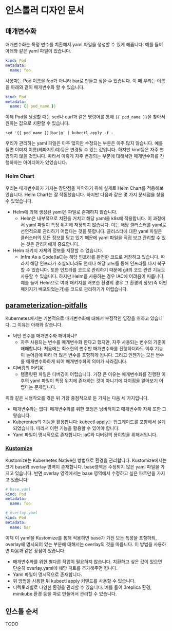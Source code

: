 # 인스톨러 디자인 문서
## 매개변수화
매개변수화는 특정 변수를 치환해서 yaml 파일을 생성할 수 있게 해줍니다. 예를 들어 아래와 같은 yaml 파일이 있습니다.

```yaml
kind: Pod
metadata:
  name: foo
```

사용자는 Pod 이름을 foo가 아니라 bar로 만들고 싶을 수 있습니다. 이 때 우리는 이름을 아래와 같이 매개변수화 할 수 있습니다.

```yaml
kind: Pod
metadata:
  name: {{ pod_name }}
```

이제 Pod을 생성할 때는 sed나 curl과 같은 명령어를 통해 `{{ pod_name }}`을 찾아서 원하는 값으로 치환할 수 있습니다.

```shell
sed '{{ pod_name }}|bar|g' | kubectl apply -f -
```

우리가 관리하는 yaml 파일은 아주 많지만 수정되는 부분은 아주 많지 않습니다. 예를 들면 이미지 이름(레파지토리)등은 변경될 수 있는 값입니다.
하지만 kind등은 자주 변경되지 않을 것입니다. 따라서 이렇게 자주 변경되는 부분에 대해서만 매개변수화를 진행하자는 아이디어가 있었습니다.

### Helm Chart
우리는 매개변수화가 가지는 장단점을 파악하기 위해 실제로 Helm Chart를 적용해보았습니다. Helm Chart는 잘 작동했습니다. 하지만 다음과 같은 몇 가지 문제점을 찾을 수 있었습니다.
- Helm에 의해 생성된 yaml은 파일로 존재하지 않습니다.
  - Helm은 내부적으로 치환을 거치고 해당 yaml을 k8s에 적용합니다. 이 과정에서 yaml 파일이 특정 위치에 저장되지 않습니다. 이는 해당 클러스터를 yaml로 선언적으로 관리하기 어렵다는 것을 뜻합니다. 클러스터에 대한 yaml 파일은 클러스터의 모든 정보를 담고 있기 때문에 yaml 파일을 직접 보고 관리할 수 있는 것은 관리자에게 중요합니다.
- Helm 패키지 자체의 정보를 저장할 수 없습니다.
  - Infra As a Code(IaC)는 해당 인프라를 완전한 코드로 저장하고 있습니다. 따라서 해당 인프라가 소실되더라도 언제나 해당 코드를 통해 인프라를 다시 복구할 수 있습니다. 또한 인프라를 코드로 관리하기 때문에 git의 코드 관련 기능도 사용할 수 있습니다. 하지만 Helm을 사용하는 경우 IAC에 어려움이 따릅니다. 예를 들어 Helm으로 여러 패키지를 배포한 환경의 경우 그 환경의 정보(즉 어떤 패키지가 배포되었는가)를 코드로 관리하기가 어렵습니다.

## [parameterization-pitfalls](https://github.com/kubernetes/community/blob/master/contributors/design-proposals/architecture/declarative-application-management.md#parameterization-pitfalls)
Kubernetes에서는 기본적으로 매개변수화에 대해서 부정적인 입장을 취하고 있습니다. 그 이유는 아래와 같습니다.

- 어떤 변수를 매개변수화 해야하나?
  - 자주 사용되는 변수를 매개변수화 한다고 했지만, 자주 사용되는 변수의 기준이 애매합니다. 처음에는 최소한의 변수만 매개변수화를 진행하더라도 이후 기능이 늘어감에 따라 더 많은 변수를 포함하게 됩니다. 그리고 언젠가는 모든 변수를 매개변수화하게 되어 매개변수화의 의미가 사라집니다.
- 디버깅의 어려움
  - 템플릿된 파일은 디버깅이 어렵습니다. 가장 큰 이유는 매개변수화를 진행한 이후의 yaml 파일이 특정 위치에 존재하는 것이 아니기에 차이점을 알아보기 어렵다는 문제입니다.

위와 같은 시행착오를 겪은 뒤 가장 중점적으로 둔 가치는 다음 세 가지입니다.
- 매개변수화는 없다: 매개변수화를 위한 코딩은 낭비적이고 매개변수화 자체 또한 그렇습니다.
- Kuberentes의 기능을 활용합니다: kubectl apply는 업그레이드를 포함해서 설계되었습니다. 따라서 이런 기능을 활용할 수 있어야 합니다.
- Yaml 파일이 명시적으로 존재합니다: IaC와 디버깅의 용이함을 위해서입니다.

### [Kustomize](https://kustomize.io/)
Kustomize는 Kubernetes Native한 방법으로 환경을 관리합니다. Kustomize에서는 크게 base와 overlay 영역이 존재합니다. base영역은 수정되지 않은 yaml 파일을 가지고 있습니다. 반면 overlay 영역에서는 base 영역에서 수정하고 싶은 파트만을 가지고 있습니다. 

```yaml
# base.yaml
kind: Pod
metadata:
  name: foo

# overlay.yaml
kind: Pod
metadata:
  name: bar
```

이제 이 yaml을 Kustomize를 통해 적용하면 base가 가진 모든 특성을 포함하되, overlay에 명시되어 있는 부분에 대해서는 overlay의 것을 따릅니다. 이 방법을 사용하면 다음과 같은 장점이 있습니다.

- 매개변수화를 위한 별다른 작업이 필요하지 않습니다. 치환하고 싶은 값이 있으면 단순히 overlay.yaml에 해당 파트를 추가해주면 됩니다.
- Yaml 파일이 명시적으로 존재합니다.
- 위 방법을 사용한 뒤 kubectl apply 커맨드를 사용할 수 있습니다.
- 디렉토리별로 다양한 환경을 관리할 수 있습니다. 예를 들어 3replica 환경, minikube 환경 등을 따로 만들어서 관리할 수 있습니다.

## 인스톨 순서
TODO
